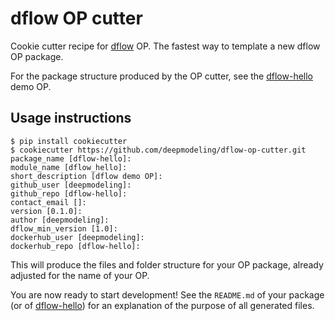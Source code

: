 # dflow OP cutter

Cookie cutter recipe for [dflow](https://github.com/deepmodeling/dflow) OP. The fastest way to template a new dflow OP package.

For the package structure produced by the OP cutter, see the [dflow-hello](https://github.com/zjgemi/dflow-hello) demo OP.

## Usage instructions

```
$ pip install cookiecutter
$ cookiecutter https://github.com/deepmodeling/dflow-op-cutter.git
package_name [dflow-hello]: 
module_name [dflow_hello]: 
short_description [dflow demo OP]: 
github_user [deepmodeling]: 
github_repo [dflow-hello]: 
contact_email []: 
version [0.1.0]: 
author [deepmodeling]: 
dflow_min_version [1.0]: 
dockerhub_user [deepmodeling]: 
dockerhub_repo [dflow-hello]: 
```

This will produce the files and folder structure for your OP package,
already adjusted for the name of your OP.

You are now ready to start development!
See the `README.md` of your package (or of [dflow-hello](https://github.com/zjgemi/dflow-hello)) for an explanation of the purpose of all generated files.
